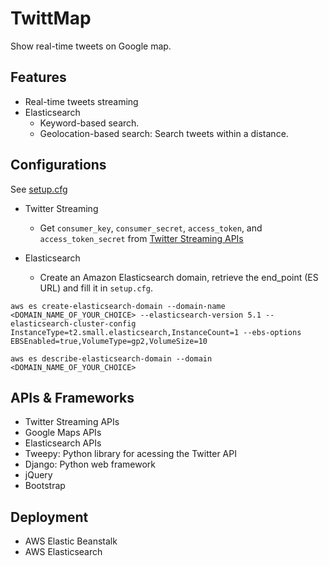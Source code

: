 # TwittMap
Show real-time tweets on Google map.

## Features
- Real-time tweets streaming
- Elasticsearch
    - Keyword-based search.
    - Geolocation-based search: Search tweets within a distance.

## Configurations
See [setup.cfg](https://github.com/xuzebin/TwittMap/blob/master/setup.cfg)
- Twitter Streaming
    - Get `consumer_key`, `consumer_secret`, `access_token`, and `access_token_secret` from [Twitter Streaming APIs](https://dev.twitter.com/streaming/overview)

- Elasticsearch
    - Create an Amazon Elasticsearch domain, retrieve the end_point (ES URL) and fill it in `setup.cfg`.
```
aws es create-elasticsearch-domain --domain-name <DOMAIN_NAME_OF_YOUR_CHOICE> --elasticsearch-version 5.1 --elasticsearch-cluster-config InstanceType=t2.small.elasticsearch,InstanceCount=1 --ebs-options EBSEnabled=true,VolumeType=gp2,VolumeSize=10

aws es describe-elasticsearch-domain --domain <DOMAIN_NAME_OF_YOUR_CHOICE>
```    

## APIs & Frameworks
- Twitter Streaming APIs
- Google Maps APIs
- Elasticsearch APIs
- Tweepy: Python library for acessing the Twitter API
- Django: Python web framework
- jQuery
- Bootstrap

## Deployment
- AWS Elastic Beanstalk
- AWS Elasticsearch


